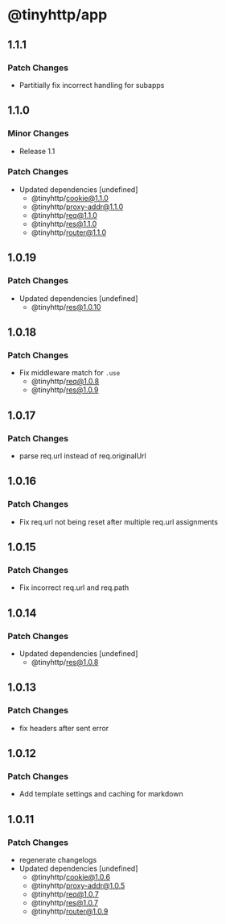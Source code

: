# @tinyhttp/app

## 1.1.1

### Patch Changes

- Partitially fix incorrect handling for subapps

## 1.1.0

### Minor Changes

- Release 1.1

### Patch Changes

- Updated dependencies [undefined]
  - @tinyhttp/cookie@1.1.0
  - @tinyhttp/proxy-addr@1.1.0
  - @tinyhttp/req@1.1.0
  - @tinyhttp/res@1.1.0
  - @tinyhttp/router@1.1.0

## 1.0.19

### Patch Changes

- Updated dependencies [undefined]
  - @tinyhttp/res@1.0.10

## 1.0.18

### Patch Changes

- Fix middleware match for `.use`
  - @tinyhttp/req@1.0.8
  - @tinyhttp/res@1.0.9

## 1.0.17

### Patch Changes

- parse req.url instead of req.originalUrl

## 1.0.16

### Patch Changes

- Fix req.url not being reset after multiple req.url assignments

## 1.0.15

### Patch Changes

- Fix incorrect req.url and req.path

## 1.0.14

### Patch Changes

- Updated dependencies [undefined]
  - @tinyhttp/res@1.0.8

## 1.0.13

### Patch Changes

- fix headers after sent error

## 1.0.12

### Patch Changes

- Add template settings and caching for markdown

## 1.0.11

### Patch Changes

- regenerate changelogs
- Updated dependencies [undefined]
  - @tinyhttp/cookie@1.0.6
  - @tinyhttp/proxy-addr@1.0.5
  - @tinyhttp/req@1.0.7
  - @tinyhttp/res@1.0.7
  - @tinyhttp/router@1.0.9

